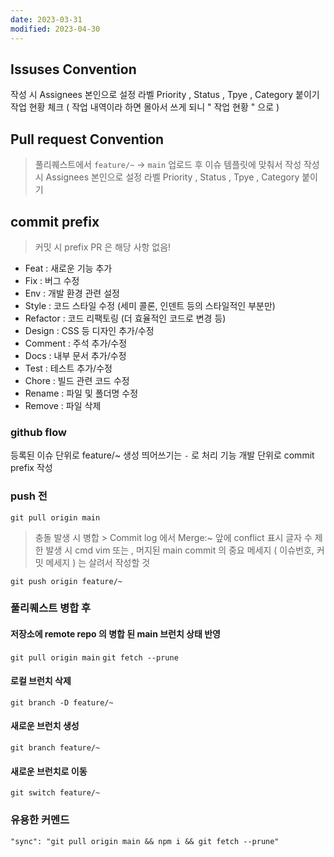 ```yaml
---
date: 2023-03-31
modified: 2023-04-30
---
```


## Issuses Convention

작성 시 Assignees 본인으로 설정
라벨 Priority , Status , Tpye , Category 붙이기
작업 현황 체크 ( 작업 내역이라 하면 몰아서 쓰게 되니 " 작업 현황 " 으로 )

## Pull request Convention

> 풀리퀘스트에서 `feature/~` -> `main` 업로드 후 이슈 템플릿에 맞춰서 작성
> 작성 시 Assignees 본인으로 설정
> 라벨 Priority , Status , Tpye , Category 붙이기

## commit prefix

> 커밋 시 prefix
> PR 은 해당 사항 없음!

- Feat : 새로운 기능 추가
- Fix : 버그 수정
- Env : 개발 환경 관련 설정
- Style : 코드 스타일 수정 (세미 콜론, 인덴트 등의 스타일적인 부분만)
- Refactor : 코드 리팩토링 (더 효율적인 코드로 변경 등)
- Design : CSS 등 디자인 추가/수정
- Comment : 주석 추가/수정
- Docs : 내부 문서 추가/수정
- Test : 테스트 추가/수정
- Chore : 빌드 관련 코드 수정
- Rename : 파일 및 폴더명 수정
- Remove : 파일 삭제

### github flow

등록된 이슈 단위로 feature/~ 생성 띄어쓰기는 `-` 로 처리
기능 개발 단위로 commit prefix 작성

### push 전

`git pull origin main`

> 충돌 발생 시 병합 > Commit log 에서 Merge:~ 앞에 conflict 표시
> 글자 수 제한 발생 시 cmd vim 또는 , 머지된 main commit 의 중요 메세지 ( 이슈번호, 커밋 메세지 ) 는 살려서 작성할 것

`git push origin feature/~`

### 풀리퀘스트 병합 후

#### 저장소에 remote repo 의 병합 된 main 브런치 상태 반영

`git pull origin main`
`git fetch --prune`

#### 로컬 브런치 삭제

`git branch -D feature/~`

#### 새로운 브런치 생성

`git branch feature/~`

#### 새로운 브런치로 이동

`git switch feature/~`

### 유용한 커멘드

```
"sync": "git pull origin main && npm i && git fetch --prune"
```
